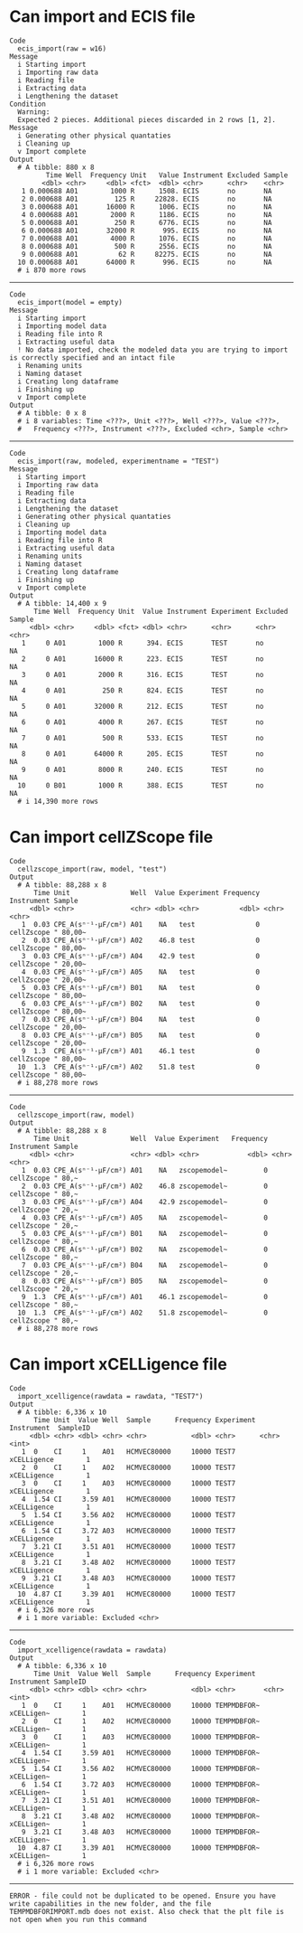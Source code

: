 # Can import and ECIS file

    Code
      ecis_import(raw = w16)
    Message
      i Starting import
      i Importing raw data
      i Reading file
      i Extracting data
      i Lengthening the dataset
    Condition
      Warning:
      Expected 2 pieces. Additional pieces discarded in 2 rows [1, 2].
    Message
      i Generating other physical quantaties
      i Cleaning up
      v Import complete
    Output
      # A tibble: 880 x 8
             Time Well  Frequency Unit   Value Instrument Excluded Sample
            <dbl> <chr>     <dbl> <fct>  <dbl> <chr>      <chr>    <chr> 
       1 0.000688 A01        1000 R      1508. ECIS       no       NA    
       2 0.000688 A01         125 R     22828. ECIS       no       NA    
       3 0.000688 A01       16000 R      1006. ECIS       no       NA    
       4 0.000688 A01        2000 R      1186. ECIS       no       NA    
       5 0.000688 A01         250 R      6776. ECIS       no       NA    
       6 0.000688 A01       32000 R       995. ECIS       no       NA    
       7 0.000688 A01        4000 R      1076. ECIS       no       NA    
       8 0.000688 A01         500 R      2556. ECIS       no       NA    
       9 0.000688 A01          62 R     82275. ECIS       no       NA    
      10 0.000688 A01       64000 R       996. ECIS       no       NA    
      # i 870 more rows

---

    Code
      ecis_import(model = empty)
    Message
      i Starting import
      i Importing model data
      i Reading file into R
      i Extracting useful data
      ! No data imported, check the modeled data you are trying to import is correctly specified and an intact file
      i Renaming units
      i Naming dataset
      i Creating long dataframe
      i Finishing up
      v Import complete
    Output
      # A tibble: 0 x 8
      # i 8 variables: Time <???>, Unit <???>, Well <???>, Value <???>,
      #   Frequency <???>, Instrument <???>, Excluded <chr>, Sample <chr>

---

    Code
      ecis_import(raw, modeled, experimentname = "TEST")
    Message
      i Starting import
      i Importing raw data
      i Reading file
      i Extracting data
      i Lengthening the dataset
      i Generating other physical quantaties
      i Cleaning up
      i Importing model data
      i Reading file into R
      i Extracting useful data
      i Renaming units
      i Naming dataset
      i Creating long dataframe
      i Finishing up
      v Import complete
    Output
      # A tibble: 14,400 x 9
          Time Well  Frequency Unit  Value Instrument Experiment Excluded Sample
         <dbl> <chr>     <dbl> <fct> <dbl> <chr>      <chr>      <chr>    <chr> 
       1     0 A01        1000 R      394. ECIS       TEST       no       NA    
       2     0 A01       16000 R      223. ECIS       TEST       no       NA    
       3     0 A01        2000 R      316. ECIS       TEST       no       NA    
       4     0 A01         250 R      824. ECIS       TEST       no       NA    
       5     0 A01       32000 R      212. ECIS       TEST       no       NA    
       6     0 A01        4000 R      267. ECIS       TEST       no       NA    
       7     0 A01         500 R      533. ECIS       TEST       no       NA    
       8     0 A01       64000 R      205. ECIS       TEST       no       NA    
       9     0 A01        8000 R      240. ECIS       TEST       no       NA    
      10     0 B01        1000 R      388. ECIS       TEST       no       NA    
      # i 14,390 more rows

# Can import cellZScope file

    Code
      cellzscope_import(raw, model, "test")
    Output
      # A tibble: 88,288 x 8
          Time Unit               Well  Value Experiment Frequency Instrument Sample  
         <dbl> <chr>              <chr> <dbl> <chr>          <dbl> <chr>      <chr>   
       1  0.03 CPE_A(sⁿ⁻¹·µF/cm²) A01    NA   test               0 cellZscope " 80,00~
       2  0.03 CPE_A(sⁿ⁻¹·µF/cm²) A02    46.8 test               0 cellZscope " 80,00~
       3  0.03 CPE_A(sⁿ⁻¹·µF/cm²) A04    42.9 test               0 cellZscope " 20,00~
       4  0.03 CPE_A(sⁿ⁻¹·µF/cm²) A05    NA   test               0 cellZscope " 20,00~
       5  0.03 CPE_A(sⁿ⁻¹·µF/cm²) B01    NA   test               0 cellZscope " 80,00~
       6  0.03 CPE_A(sⁿ⁻¹·µF/cm²) B02    NA   test               0 cellZscope " 80,00~
       7  0.03 CPE_A(sⁿ⁻¹·µF/cm²) B04    NA   test               0 cellZscope " 20,00~
       8  0.03 CPE_A(sⁿ⁻¹·µF/cm²) B05    NA   test               0 cellZscope " 20,00~
       9  1.3  CPE_A(sⁿ⁻¹·µF/cm²) A01    46.1 test               0 cellZscope " 80,00~
      10  1.3  CPE_A(sⁿ⁻¹·µF/cm²) A02    51.8 test               0 cellZscope " 80,00~
      # i 88,278 more rows

---

    Code
      cellzscope_import(raw, model)
    Output
      # A tibble: 88,288 x 8
          Time Unit               Well  Value Experiment   Frequency Instrument Sample
         <dbl> <chr>              <chr> <dbl> <chr>            <dbl> <chr>      <chr> 
       1  0.03 CPE_A(sⁿ⁻¹·µF/cm²) A01    NA   zscopemodel~         0 cellZscope " 80,~
       2  0.03 CPE_A(sⁿ⁻¹·µF/cm²) A02    46.8 zscopemodel~         0 cellZscope " 80,~
       3  0.03 CPE_A(sⁿ⁻¹·µF/cm²) A04    42.9 zscopemodel~         0 cellZscope " 20,~
       4  0.03 CPE_A(sⁿ⁻¹·µF/cm²) A05    NA   zscopemodel~         0 cellZscope " 20,~
       5  0.03 CPE_A(sⁿ⁻¹·µF/cm²) B01    NA   zscopemodel~         0 cellZscope " 80,~
       6  0.03 CPE_A(sⁿ⁻¹·µF/cm²) B02    NA   zscopemodel~         0 cellZscope " 80,~
       7  0.03 CPE_A(sⁿ⁻¹·µF/cm²) B04    NA   zscopemodel~         0 cellZscope " 20,~
       8  0.03 CPE_A(sⁿ⁻¹·µF/cm²) B05    NA   zscopemodel~         0 cellZscope " 20,~
       9  1.3  CPE_A(sⁿ⁻¹·µF/cm²) A01    46.1 zscopemodel~         0 cellZscope " 80,~
      10  1.3  CPE_A(sⁿ⁻¹·µF/cm²) A02    51.8 zscopemodel~         0 cellZscope " 80,~
      # i 88,278 more rows

# Can import xCELLigence file

    Code
      import_xcelligence(rawdata = rawdata, "TEST7")
    Output
      # A tibble: 6,336 x 10
          Time Unit  Value Well  Sample      Frequency Experiment Instrument  SampleID
         <dbl> <chr> <dbl> <chr> <chr>           <dbl> <chr>      <chr>          <int>
       1  0    CI     1    A01   HCMVEC80000     10000 TEST7      xCELLigence        1
       2  0    CI     1    A02   HCMVEC80000     10000 TEST7      xCELLigence        1
       3  0    CI     1    A03   HCMVEC80000     10000 TEST7      xCELLigence        1
       4  1.54 CI     3.59 A01   HCMVEC80000     10000 TEST7      xCELLigence        1
       5  1.54 CI     3.56 A02   HCMVEC80000     10000 TEST7      xCELLigence        1
       6  1.54 CI     3.72 A03   HCMVEC80000     10000 TEST7      xCELLigence        1
       7  3.21 CI     3.51 A01   HCMVEC80000     10000 TEST7      xCELLigence        1
       8  3.21 CI     3.48 A02   HCMVEC80000     10000 TEST7      xCELLigence        1
       9  3.21 CI     3.48 A03   HCMVEC80000     10000 TEST7      xCELLigence        1
      10  4.87 CI     3.39 A01   HCMVEC80000     10000 TEST7      xCELLigence        1
      # i 6,326 more rows
      # i 1 more variable: Excluded <chr>

---

    Code
      import_xcelligence(rawdata = rawdata)
    Output
      # A tibble: 6,336 x 10
          Time Unit  Value Well  Sample      Frequency Experiment  Instrument SampleID
         <dbl> <chr> <dbl> <chr> <chr>           <dbl> <chr>       <chr>         <int>
       1  0    CI     1    A01   HCMVEC80000     10000 TEMPMDBFOR~ xCELLigen~        1
       2  0    CI     1    A02   HCMVEC80000     10000 TEMPMDBFOR~ xCELLigen~        1
       3  0    CI     1    A03   HCMVEC80000     10000 TEMPMDBFOR~ xCELLigen~        1
       4  1.54 CI     3.59 A01   HCMVEC80000     10000 TEMPMDBFOR~ xCELLigen~        1
       5  1.54 CI     3.56 A02   HCMVEC80000     10000 TEMPMDBFOR~ xCELLigen~        1
       6  1.54 CI     3.72 A03   HCMVEC80000     10000 TEMPMDBFOR~ xCELLigen~        1
       7  3.21 CI     3.51 A01   HCMVEC80000     10000 TEMPMDBFOR~ xCELLigen~        1
       8  3.21 CI     3.48 A02   HCMVEC80000     10000 TEMPMDBFOR~ xCELLigen~        1
       9  3.21 CI     3.48 A03   HCMVEC80000     10000 TEMPMDBFOR~ xCELLigen~        1
      10  4.87 CI     3.39 A01   HCMVEC80000     10000 TEMPMDBFOR~ xCELLigen~        1
      # i 6,326 more rows
      # i 1 more variable: Excluded <chr>

---

    ERROR - file could not be duplicated to be opened. Ensure you have write capabilities in the new folder, and the file TEMPMDBFORIMPORT.mdb does not exist. Also check that the plt file is not open when you run this command

